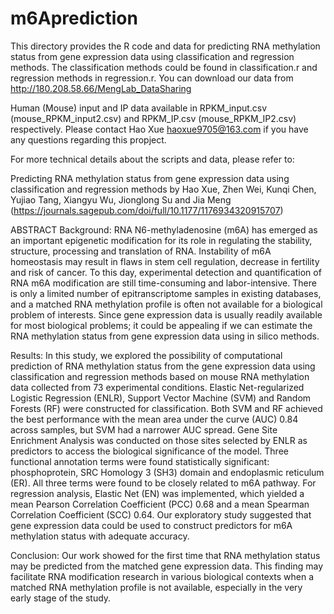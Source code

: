# m6Aprediction
This directory provides the R code and data for predicting RNA methylation status from gene expression data using classification and regression methods. The classification methods could be found in classification.r and regression methods in regression.r. You can download our data from http://180.208.58.66/MengLab_DataSharing 

Human (Mouse) input and IP data available in RPKM_input.csv (mouse_RPKM_input2.csv) and RPKM_IP.csv (mouse_RPKM_IP2.csv) respectively. Please contact Hao Xue haoxue9705@163.com if you have any questions regarding this propject.

For more technical details about the scripts and data, please refer to:

Predicting RNA methylation status from gene expression data using classification and regression methods by Hao Xue, Zhen Wei, Kunqi Chen, Yujiao Tang, Xiangyu Wu, Jionglong Su and Jia Meng (https://journals.sagepub.com/doi/full/10.1177/1176934320915707)

ABSTRACT
Background: RNA N6-methyladenosine (m6A) has emerged as an important epigenetic modification for its role in regulating the stability, structure, processing and translation of RNA. Instability of m6A homeostasis may result in flaws in stem cell regulation, decrease in fertility and risk of cancer. To this day, experimental detection and quantification of RNA m6A modification are still time-consuming and labor-intensive. There is only a limited number of epitranscriptome samples in existing databases, and a matched RNA methylation profile is often not available for a biological problem of interests. Since gene expression data is usually readily available for most biological problems; it could be appealing if we can estimate the RNA methylation status from gene expression data using in silico methods. 

Results: In this study, we explored the possibility of computational prediction of RNA methylation status from the gene expression data using classification and regression methods based on mouse RNA methylation data collected from 73 experimental conditions. Elastic Net-regularized Logistic Regression (ENLR), Support Vector Machine (SVM) and Random Forests (RF) were constructed for classification. Both SVM and RF achieved the best performance with the mean area under the curve (AUC) 0.84 across samples, but SVM had a narrower AUC spread. Gene Site Enrichment Analysis was conducted on those sites selected by ENLR as predictors to access the biological significance of the model. Three functional annotation terms were found statistically significant: phosphoprotein, SRC Homology 3 (SH3) domain and endoplasmic reticulum (ER). All three terms were found to be closely related to m6A pathway. For regression analysis, Elastic Net (EN) was implemented, which yielded a mean Pearson Correlation Coefficient (PCC) 0.68 and a mean Spearman Correlation Coefficient (SCC) 0.64. Our exploratory study suggested that gene expression data could be used to construct predictors for m6A methylation status with adequate accuracy. 

Conclusion: Our work showed for the first time that RNA methylation status may be predicted from the matched gene expression data. This finding may facilitate RNA modification research in various biological contexts when a matched RNA methylation profile is not available, especially in the very early stage of the study.
